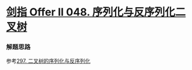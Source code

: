 # [剑指 Offer II 048. 序列化与反序列化二叉树](https://leetcode-cn.com/problems/h54YBf/)

### 解题思路
参考[297. 二叉树的序列化与反序列化](https://leetcode-cn.com/problems/serialize-and-deserialize-binary-tree/)
